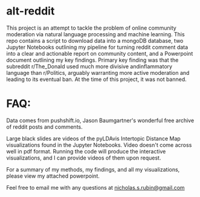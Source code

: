 # alt-reddit


This project is an attempt to tackle the problem of online community moderation via natural language processing and machine learning. This repo contains a script to download data into a mongoDB database, two Jupyter Notebooks outlining my pipeline for turning reddit comment data into a clear and actionable report on community content, and a Powerpoint document outlining my key findings. Primary key finding was that the subreddit r/The_Donald used much more divisive andinflammatory language than r/Politics, arguably warranting more active moderation and leading to its eventual ban. At the time of this project, it was not banned.


# FAQ:


Data comes from pushshift.io, Jason Baumgartner's wonderful free archive of reddit posts and comments.

Large black slides are videos of the pyLDAvis Intertopic Distance Map visualizations found in the Jupyter Notebooks. Video doesn't come across well in pdf format. Running the code will produce the interactive visualizations, and I can provide videos of them upon request.

For a summary of my methods, my findings, and all my visualizations, please view my attached powerpoint.

Feel free to email me with any questions at nicholas.s.rubin@gmail.com
